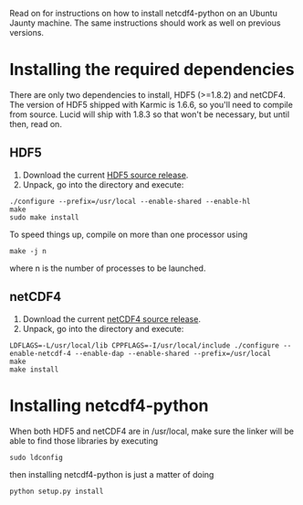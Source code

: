 Read on for instructions on how to install netcdf4-python on an Ubuntu Jaunty machine. The same instructions should work as well on previous versions.

# Installing the required dependencies #

There are only two dependencies to install, HDF5 (>=1.8.2) and netCDF4. The version of HDF5 shipped with Karmic is 1.6.6, so you'll need to compile from source. Lucid will ship with 1.8.3 so that won't be necessary, but until then, read on.

## HDF5 ##

  1. Download the current [HDF5 source release](http://www.hdfgroup.org/ftp/HDF5/current/src/).
  1. Unpack, go into the directory and execute:
```
./configure --prefix=/usr/local --enable-shared --enable-hl
make 
sudo make install
```

To speed things up, compile on more than one processor using
```
make -j n 
```
where n is the number of processes to be launched.

## netCDF4 ##

  1. Download the current [netCDF4 source release](ftp://ftp.unidata.ucar.edu/pub/netcdf/).
  1. Unpack, go into the directory and execute:
```
LDFLAGS=-L/usr/local/lib CPPFLAGS=-I/usr/local/include ./configure --enable-netcdf-4 --enable-dap --enable-shared --prefix=/usr/local
make 
make install
```


# Installing netcdf4-python #
When both HDF5 and netCDF4 are in /usr/local, make sure the linker will be able to find those libraries by executing
```
sudo ldconfig
```
then installing netcdf4-python is just a matter of doing
```
python setup.py install
```